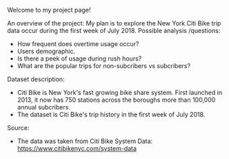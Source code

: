 
Welcome to my project page!

An overview of the project:
My plan is to explore the New York Citi Bike trip data occur during the first week of July 2018.
Possible analysis /questions:
- How frequent does overtime usage occur?
- Users demographic.
- Is there a peek of usage during rush hours?
- What are the popular trips for non-subcribers vs subcribers?

Dataset description:
- Citi Bike is New York's fast growing bike share system. First launched in 2013, it now has 750 stations across the boroughs more than 100,000 annual subcribers.
- The dataset is Citi Bike's trip history in the first week of July 2018.

Source:
- The data was taken from Citi Bike System Data: https://www.citibikenyc.com/system-data
